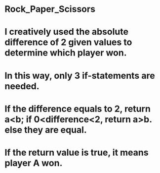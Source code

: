 # Rock_Paper_Scissors
# I creatively used the absolute difference of 2 given values to determine which player won. 
# In this way, only 3 if-statements are needed. 
# If the difference equals to 2, return a<b; if 0<difference<2, return a>b. else they are equal. 
# If the return value is true, it means player A won.
